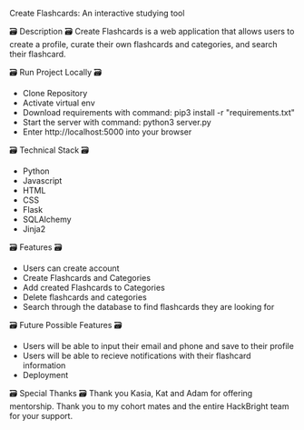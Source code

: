 Create Flashcards: An interactive studying tool

🗃 Description 🗃
Create Flashcards is a web application that allows users to create a profile, curate their own flashcards and categories, and search their flashcard.

🗃 Run Project Locally 🗃
- Clone Repository
- Activate virtual env
- Download requirements with command: pip3 install -r "requirements.txt"
- Start the server with command: python3 server.py
- Enter http://localhost:5000 into your browser

🗃 Technical Stack 🗃
- Python
- Javascript
- HTML
- CSS
- Flask
- SQLAlchemy
- Jinja2

🗃 Features 🗃
- Users can create account
- Create Flashcards and Categories
- Add created Flashcards to Categories
- Delete flashcards and categories
- Search through the database to find flashcards they are looking for


🗃 Future Possible Features 🗃
- Users will be able to input their email and phone and save to their profile
- Users will be able to recieve notifications with their flashcard information
- Deployment

🗃 Special Thanks 🗃
Thank you Kasia, Kat and Adam for offering mentorship. Thank you to my cohort mates and the entire HackBright team for your support.